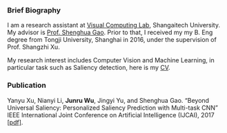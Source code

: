 ### Brief Biography

I am a research assistant at [Visual Computing Lab](http://vcl.shanghaitech.edu.cn/), Shangaitech University. My advisor is [Prof. Shenghua Gao](http://sist.shanghaitech.edu.cn/faculty/gaoshh/). Prior to that, I received my my B. Eng degree from Tongji University, Shanghai in 2016, under the supervision of Prof. Shangzhi Xu.

My research interest includes Computer Vision and Machine Learning, in particular task such as Saliency detection, here is my [CV](Sandbox3aster.github.io/Junru_Wu_Resume.pdf).

### Publication

Yanyu Xu, Nianyi Li, **Junru Wu**, Jingyi Yu, and Shenghua Gao. “Beyond Universal Saliency: Personalized Saliency Prediction with Multi-task CNN” IEEE International Joint Conference on Artificial Intelligence (IJCAI), 2017 [[pdf]](https://sandbox3aster.github.io/ijcai17_camera_ready.pdf).
